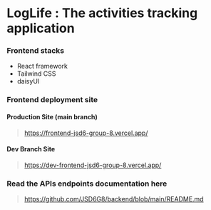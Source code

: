 # LogLife : The activities tracking application

### Frontend stacks

- React framework
- Tailwind CSS
- daisyUI

### Frontend deployment site

#### Production Site (main branch)
> <https://frontend-jsd6-group-8.vercel.app/>

#### Dev Branch Site
> <https://dev-frontend-jsd6-group-8.vercel.app/>

### Read the APIs endpoints documentation here

> <https://github.com/JSD6G8/backend/blob/main/README.md>
